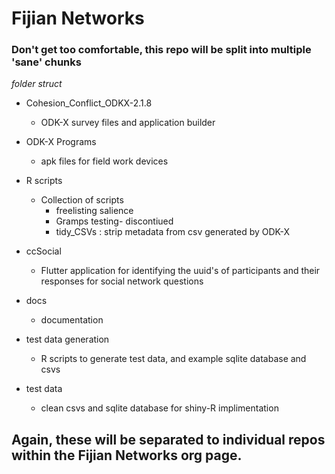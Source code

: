 # Fijian Networks
 
### Don't get too comfortable, this repo will be split into multiple 'sane' chunks

_folder struct_

- Cohesion_Conflict_ODKX-2.1.8
    - ODK-X survey files and application builder
- ODK-X Programs
    - apk files for field work devices

- R scripts
    - Collection of scripts
      - freelisting salience
      - Gramps testing- discontiued
      - tidy_CSVs : strip metadata from csv generated by ODK-X

- ccSocial
    - Flutter application for identifying the uuid's of participants and their responses for social network questions

- docs
    - documentation

- test data generation
    - R scripts to generate test data, and example sqlite database and csvs
- test data
  - clean csvs and sqlite database for shiny-R implimentation

## Again, these will be separated to individual repos within the Fijian Networks org page.
